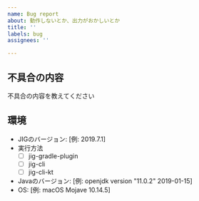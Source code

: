 ```yaml
---
name: Bug report
about: 動作しないとか、出力がおかしいとか
title: ''
labels: bug
assignees: ''

---
```


## 不具合の内容
不具合の内容を教えてください

## 環境
- JIGのバージョン: [例: 2019.7.1]
- 実行方法
    - [ ] jig-gradle-plugin
    - [ ] jig-cli
    - [ ] jig-cli-kt
- Javaのバージョン: [例: openjdk version "11.0.2" 2019-01-15]
- OS: [例: macOS Mojave 10.14.5]
